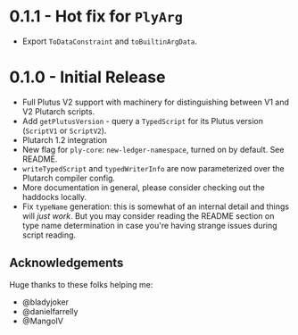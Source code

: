 # 0.1.1 - Hot fix for `PlyArg`

- Export `ToDataConstraint` and `toBuiltinArgData`.

# 0.1.0 - Initial Release

- Full Plutus V2 support with machinery for distinguishing between V1 and V2 Plutarch scripts.
- Add `getPlutusVersion` - query a `TypedScript` for its Plutus version (`ScriptV1` or `ScriptV2`).
- Plutarch 1.2 integration
- New flag for `ply-core`: `new-ledger-namespace`, turned on by default. See README.
- `writeTypedScript` and `typedWriterInfo` are now parameterized over the Plutarch compiler config.
- More documentation in general, please consider checking out the haddocks locally.
- Fix `typeName` generation: this is somewhat of an internal detail and things will _just work_. But you may consider reading the README section on type name determination in case you're having strange issues during script reading.

## Acknowledgements

Huge thanks to these folks helping me:

- @bladyjoker
- @danielfarrelly
- @MangoIV
